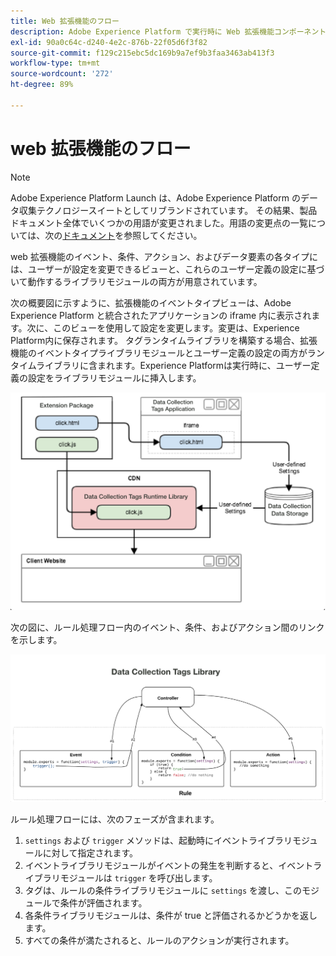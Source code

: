 ```yaml
---
title: Web 拡張機能のフロー
description: Adobe Experience Platform で実行時に Web 拡張機能コンポーネントが相互にやり取りする方法を説明します。
exl-id: 90a0c64c-d240-4e2c-876b-22f05d6f3f82
source-git-commit: f129c215ebc5dc169b9a7ef9b3faa3463ab413f3
workflow-type: tm+mt
source-wordcount: '272'
ht-degree: 89%

---
```


# web 拡張機能のフロー

>[!NOTE]
>
>Adobe Experience Platform Launch は、Adobe Experience Platform のデータ収集テクノロジースイートとしてリブランドされています。 その結果、製品ドキュメント全体でいくつかの用語が変更されました。用語の変更点の一覧については、次の[ドキュメント](../../term-updates.md)を参照してください。

web 拡張機能のイベント、条件、アクション、およびデータ要素の各タイプには、ユーザーが設定を変更できるビューと、これらのユーザー定義の設定に基づいて動作するライブラリモジュールの両方が用意されています。

次の概要図に示すように、拡張機能のイベントタイプビューは、Adobe Experience Platform と統合されたアプリケーションの iframe 内に表示されます。次に、このビューを使用して設定を変更します。変更は、Experience Platform内に保存されます。 タグランタイムライブラリを構築する場合、拡張機能のイベントタイプライブラリモジュールとユーザー定義の設定の両方がランタイムライブラリに含まれます。Experience Platformは実行時に、ユーザー定義の設定をライブラリモジュールに挿入します。

![拡張機能のフロー図](../images/flow/web/extension-flow.png)

次の図に、ルール処理フロー内のイベント、条件、およびアクション間のリンクを示します。

![ルール処理のフロー図](../images/flow/web/rule-processing-flow.png)

ルール処理フローには、次のフェーズが含まれます。

1. `settings` および `trigger` メソッドは、起動時にイベントライブラリモジュールに対して指定されます。
1. イベントライブラリモジュールがイベントの発生を判断すると、イベントライブラリモジュールは `trigger` を呼び出します。
1. タグは、ルールの条件ライブラリモジュールに `settings` を渡し、このモジュールで条件が評価されます。
1. 各条件ライブラリモジュールは、条件が true と評価されるかどうかを返します。
1. すべての条件が満たされると、ルールのアクションが実行されます。
